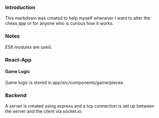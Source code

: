 
### Introduction
This markdown was created to help myself whenever I want to alter the chess app or for anyone who is curious how it works.

### Notes
ES6 modules are used.

### React-App
#### Game Logic
Game logic is stored in app/src/components/game/pieces.


### Backend
A server is created using express and a tcp connection is set up between the server and the client via socket.io.